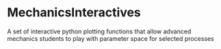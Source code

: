 # MechanicsInteractives
A set of interactive python plotting functions that allow advanced mechanics students to play with parameter space for selected processes
